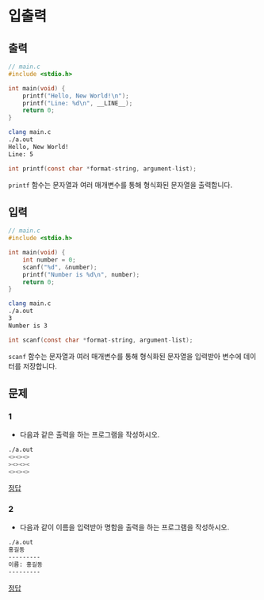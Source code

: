 # 입출력

## 출력

```c
// main.c
#include <stdio.h>

int main(void) {
    printf("Hello, New World!\n");
    printf("Line: %d\n", __LINE__);
    return 0;
}
```
```bash
clang main.c
./a.out
Hello, New World!
Line: 5
```

```c 
int printf(const char *format-string, argument-list);
```
`printf` 함수는 문자열과 여러 매개변수를 통해 형식화된 문자열을 출력합니다.

## 입력
```c
// main.c
#include <stdio.h>

int main(void) {
    int number = 0;
    scanf("%d", &number);
    printf("Number is %d\n", number);
    return 0;
}
```
```bash
clang main.c
./a.out
3
Number is 3
```
```c
int scanf(const char *format-string, argument-list);
```
`scanf` 함수는 문자열과 여러 매개변수를 통해 형식화된 문자열을 입력받아 변수에 데이터를 저장합니다.

## 문제

### 1

- 다음과 같은 출력을 하는 프로그램을 작성하시오.
```bash
./a.out
<><><>
><><><
<><><>
```
[정답](https://github.com/JARAM2024/C-Study/1.Encounter/1.Print.1.c)

### 2

- 다음과 같이 이름을 입력받아 명함을 출력을 하는 프로그램을 작성하시오.
```bash
./a.out
홍길동
---------
이름: 홍길동
---------
```
[정답](https://github.com/JARAM2024/C-Study/1.Encounter/1.Print.2.c)
